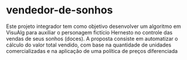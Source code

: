 # vendedor-de-sonhos
Este projeto integrador tem como objetivo desenvolver um algoritmo em VisuAlg para auxiliar o personagem fictício Hernesto no controle das vendas de seus sonhos (doces). A proposta consiste em automatizar o cálculo do valor total vendido, com base na quantidade de unidades comercializadas e na aplicação de uma política de preços diferenciada
